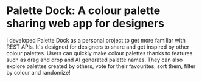 # Palette Dock: A colour palette sharing web app for designers

I developed Palette Dock as a personal project to get more familiar with REST APIs. It's designed for designers to share and get inspired by other colour palettes. Users can quickly make colour palettes thanks to features such as drag and drop and AI generated palette names. They can also explore palettes created by others, vote for their favourites, sort them, filter by colour and randomize!
